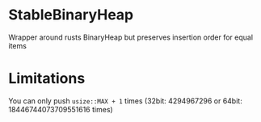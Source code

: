 # StableBinaryHeap
Wrapper around rusts BinaryHeap but preserves insertion order for equal items

# Limitations
You can only push `usize::MAX + 1` times (32bit: 4294967296 or 64bit: 18446744073709551616 times)
